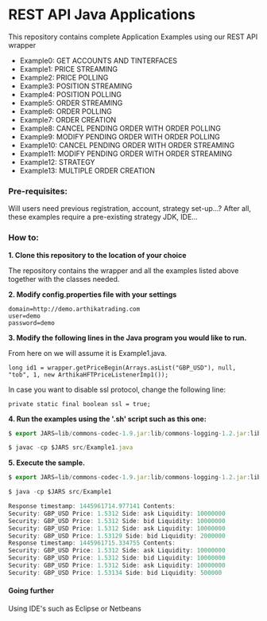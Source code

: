 # REST API Java Applications
This repository contains complete Application Examples using our REST API wrapper

* Example0: GET ACCOUNTS AND TINTERFACES
* Example1: PRICE STREAMING
* Example2: PRICE POLLING
* Example3: POSITION STREAMING
* Example4: POSITION POLLING
* Example5: ORDER STREAMING
* Example6: ORDER POLLING
* Example7: ORDER CREATION
* Example8: CANCEL PENDING ORDER WITH ORDER POLLING
* Example9: MODIFY PENDING ORDER WITH ORDER POLLING
* Example10: CANCEL PENDING ORDER WITH ORDER STREAMING
* Example11: MODIFY PENDING ORDER WITH ORDER STREAMING
* Example12: STRATEGY
* Example13: MULTIPLE ORDER CREATION

### Pre-requisites:
Will users need previous registration, account, strategy set-up...? After all, these examples require a pre-existing strategy
JDK, IDE...

### How to:

**1. Clone this repository to the location of your choice** 

The repository contains the wrapper and all the examples listed above together with the classes needed. 

**2. Modify config.properties file with your settings** 

```
domain=http://demo.arthikatrading.com
user=demo
password=demo
```

**3. Modify the following lines in the Java program you would like to run.** 

From here on we will assume it is Example1.java.
```
long id1 = wrapper.getPriceBegin(Arrays.asList("GBP_USD"), null, "tob", 1, new ArthikaHFTPriceListenerImp1());
```

In case you want to disable ssl protocol, change the following line:
```
private static final boolean ssl = true;
```

**4. Run the examples using the '.sh' script such as this one:**
```javascript
$ export JARS=lib/commons-codec-1.9.jar:lib/commons-logging-1.2.jar:lib/fluent-hc-4.5.jar:lib/httpclient-4.5.jar:lib/httpclient-cache-4.5.jar:lib/httpclient-win-4.5.jar:lib/httpcore-4.4.1.jar:lib/httpmime-4.5.jar:lib/jackson-all-1.9.9.jar:lib/jna-4.1.0.jar:lib/jna-platform-4.1.0.jar

$ javac -cp $JARS src/Example1.java
```

**5. Execute the sample.**
```javascript
$ export JARS=lib/commons-codec-1.9.jar:lib/commons-logging-1.2.jar:lib/fluent-hc-4.5.jar:lib/httpclient-4.5.jar:lib/httpclient-cache-4.5.jar:lib/httpclient-win-4.5.jar:lib/httpcore-4.4.1.jar:lib/httpmime-4.5.jar:lib/jackson-all-1.9.9.jar:lib/jna-4.1.0.jar:lib/jna-platform-4.1.0.jar

$ java -cp $JARS src/Example1

Response timestamp: 1445961714.977141 Contents:
Security: GBP_USD Price: 1.5312 Side: ask Liquidity: 10000000
Security: GBP_USD Price: 1.5312 Side: bid Liquidity: 10000000
Security: GBP_USD Price: 1.5312 Side: ask Liquidity: 10000000
Security: GBP_USD Price: 1.53129 Side: bid Liquidity: 2000000
Response timestamp: 1445961715.334755 Contents:
Security: GBP_USD Price: 1.5312 Side: ask Liquidity: 10000000
Security: GBP_USD Price: 1.5312 Side: bid Liquidity: 10000000
Security: GBP_USD Price: 1.5312 Side: ask Liquidity: 10000000
Security: GBP_USD Price: 1.53134 Side: bid Liquidity: 500000
```
#### Going further
Using IDE's such as Eclipse or Netbeans
